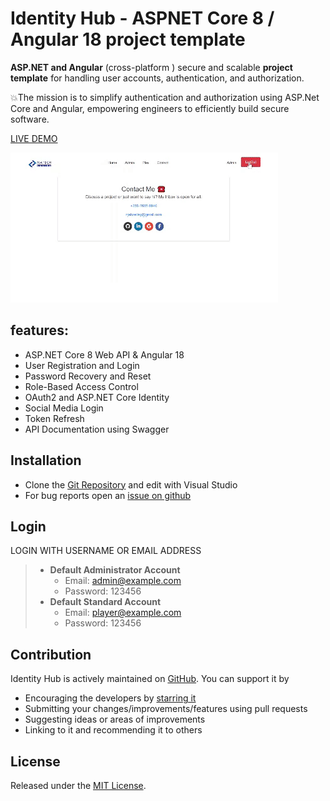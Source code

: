 # **Identity Hub** - ASPNET Core 8 / Angular 18 project template

**ASP.NET and Angular** (cross-platform ) secure and scalable **project template** for handling user accounts, authentication, and authorization.

💥The mission is to simplify authentication and authorization using ASP.Net Core and Angular, empowering engineers to efficiently build secure software.

[LIVE DEMO](https://identityhub.azurewebsites.net)

[![IdentityHub Demo](https://github.com/Njabulo240/IdentityHub/blob/master/identityhub.gif?raw=true)](https://www.youtube.com/watch?v=ioVped1an0U)

## features:
*   ASP.NET Core 8 Web API &  Angular 18
*   User Registration and Login
*   Password Recovery and Reset
*   Role-Based Access Control
*   OAuth2 and ASP.NET Core Identity
*   Social Media Login
*   Token Refresh
*   API Documentation using Swagger


## Installation

*   Clone the [Git Repository](https://github.com/Njabulo240/IdentityHub.git) and edit with Visual Studio
*	For bug reports open an [issue on github](https://github.com/Njabulo240/IdentityHub/issues)

## Login

LOGIN WITH USERNAME OR EMAIL ADDRESS
> * **Default Administrator Account**
>   * Email:    admin@example.com
>   * Password: 123456
> * **Default Standard Account**
>   * Email:    player@example.com
>   * Password: 123456

## Contribution

Identity Hub is actively maintained on [GitHub](https://github.com/Njabulo240/IdentityHub). You can support it by
*   Encouraging the developers by [starring it](https://github.com/Njabulo240/IdentityHub)
*   Submitting your changes/improvements/features using pull requests
*   Suggesting ideas or areas of improvements
*   Linking to it and recommending it to others


## License

Released under the [MIT License](https://github.com/Njabulo240/IdentityHub/blob/master/LICENSE).